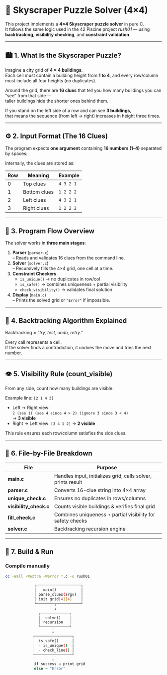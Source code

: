 # 🧩 Skyscraper Puzzle Solver (4×4)

This project implements a **4×4 Skyscraper puzzle solver** in pure C.  
It follows the same logic used in the 42 Piscine project *rush01* — using **backtracking**, **visibility checking**, and **constraint validation**.

---

## 🏙️ 1. What Is the Skyscraper Puzzle?

Imagine a city grid of **4 × 4 buildings**.  
Each cell must contain a building height from **1 to 4**, and every row/column must include all four heights (no duplicates).

Around the grid, there are **16 clues** that tell you how many buildings you can “see” from that side —  
taller buildings hide the shorter ones behind them.


If you stand on the left side of a row and can see **3 buildings**,  
that means the sequence (from left → right) increases in height three times.

---

## ⚙️ 2. Input Format (The 16 Clues)

The program expects **one argument** containing **16 numbers (1–4)** separated by spaces:


Internally, the clues are stored as:

| Row | Meaning | Example |
|------|----------|----------|
| 0 | Top clues | `4 3 2 1` |
| 1 | Bottom clues | `1 2 2 2` |
| 2 | Left clues | `4 3 2 1` |
| 3 | Right clues | `1 2 2 2` |

---

## 🧠 3. Program Flow Overview

The solver works in **three main stages**:


1. **Parser** (`parser.c`)  
   – Reads and validates 16 clues from the command line.  
2. **Solver** (`solver.c`)  
   – Recursively fills the 4×4 grid, one cell at a time.  
3. **Constraint Checkers**  
   - `is_unique()` → no duplicates in row/col  
   - `is_safe()` → combines uniqueness + partial visibility  
   - `check_visibility()` → validates final solution  
4. **Display** (`main.c`)  
   – Prints the solved grid or `"Error"` if impossible.

---

## 🔁 4. Backtracking Algorithm Explained

Backtracking = *“try, test, undo, retry.”*


Every call represents a cell.  
If the solver finds a contradiction, it undoes the move and tries the next number.

---

## 👁️ 5. Visibility Rule (count_visible)

From any side, count how many buildings are visible.

Example line: `[2 1 4 3]`

- Left → Right view:  
  `2 (see 1) (see 4 since 4 > 2) (ignore 3 since 3 < 4)`  
  → **3 visible**  
- Right → Left view: `[3 4 1 2]` → **2 visible**

This rule ensures each row/column satisfies the side clues.

---

## 🧩 6. File-by-File Breakdown

| File | Purpose |
|------|----------|
| **main.c** | Handles input, initializes grid, calls solver, prints result |
| **parser.c** | Converts 16-clue string into 4×4 array |
| **unique_check.c** | Ensures no duplicates in rows/columns |
| **visibility_check.c** | Counts visible buildings & verifies final grid |
| **fill_check.c** | Combines uniqueness + partial visibility for safety checks |
| **solver.c** | Backtracking recursion engine |

---

## 🔧 7. Build & Run

### Compile manually
```bash
cc -Wall -Wextra -Werror *.c -o rush01

             ┌────────────────────┐
             │   main()           │
             │ parse_clues(argv)  │
             │ init grid[4][4]    │
             └────────┬───────────┘
                      ↓
               ┌─────────────┐
               │  solve()    │
               │ recursion   │
               └─────┬───────┘
                     ↓
            ┌─────────────────┐
            │  is_safe()      │
            │  - is_unique()  │
            │  - check_line() │
            └─────────────────┘
                     ↓
             if success → print grid
             else → "Error"

